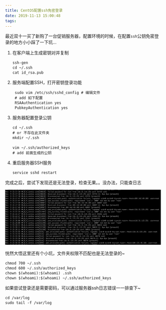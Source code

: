 ```yaml
---
title: CentOS配置ssh免密登录
date: 2019-11-13 15:00:48
tags:
---
```


最近双十一买了新购了一台促销服务器，配置环境的时候，在配置`ssh`公钥免密登录的地方小小踩了一下坑...

<!--more-->

1. 在客户端上生成密钥对并复制
   ```shell
   ssh-gen
   cd ~/.ssh 
   cat id_rsa.pub
   ```

2. 服务端配置SSH，打开密钥登录功能
   ```shell
    sudo vim /etc/ssh/sshd_config # 编辑文件
    # add 如下配置
    RSAAuthentication yes
    PubkeyAuthentication yes
    ```

3. 服务器配置登录公钥
   ```shell
   cd ~/.ssh 
   # or 不存在此文件夹
   mkdir ~/.ssh

   vim ~/.ssh/authorized_keys
   # add 前面生成的公钥
   ```

4. 重启服务器SSH服务
   ```shell
   service sshd restart
   ```

完成之后，尝试下发现还是无法登录，检查无果。。没办法，只能查日志

![avatar](./ssh/ssh-login-error.jpg)

恍然大悟这里还有个小坑，文件夹权限不匹配也是无法登录的~

```
chmod 700 ~/.ssh
chmod 600 ~/.ssh/authorized_keys
chown $(whoami):$(whoami) .ssh
chown $(whoami):$(whoami) ~/.ssh/authorized_keys
```


如果尝试登录还是需要密码，可以通过服务器ssh日志错误一一排查下~

```shell
cd /var/log
sudo tail -f /var/log
```